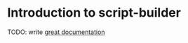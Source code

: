 # Introduction to script-builder

TODO: write [great documentation](http://jacobian.org/writing/great-documentation/what-to-write/)
